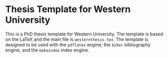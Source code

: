 # Thesis Template for Western University
This is a PhD thesis template for Western University. 
The template is based on the LaTeX and the main file is `westernthesis.tex`.
The template is designed to be used with the `pdflatex` engine, the `biber` bibliography engine, and the `makeindex` index engine.
